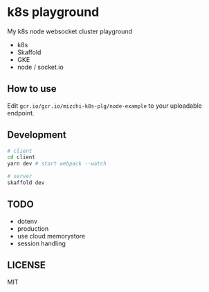 # k8s playground

My k8s node websocket cluster playground

- k8s
- Skaffold
- GKE
- node / socket.io

## How to use

Edit `gcr.io/gcr.io/mizchi-k8s-plg/node-example` to your uploadable endpoint.

## Development

```bash
# client
cd client
yarn dev # start webpack --watch

# server
skaffold dev
```

## TODO

- dotenv
- production
- use cloud memorystore
- session handling

## LICENSE

MIT
